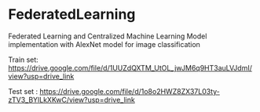 # FederatedLearning
Federated Learning and Centralized Machine Learning Model implementation with AlexNet model for image classification

Train set: https://drive.google.com/file/d/1UUZdQXTM_UtOL_jwJM6q9HT3auLVJdmI/view?usp=drive_link

Test set : https://drive.google.com/file/d/1o8o2HWZ8ZX37L03ty-zTV3_BYlLkXKwC/view?usp=drive_link
